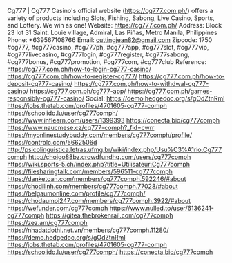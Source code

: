 Cg777 | Cg777 Casino's official website (https://cg777.com.ph/) offers a variety of products including Slots, Fishing, Sabong, Live Casino, Sports, and Lottery. We win as one!
Website: https://cg777.com.ph/ 
Address: Block 23 lot 31 Saint. Louie village, Admiral, Las Piñas, Metro Manila, Philippines
Phone: +639567108766
Email: cuttingjean82@gmail.com
Zipcode:  1750
 #cg777, #cg777casino, #cg777ph, #cg777app, #cg777slot, #cg777vip, #cg777livecasino, #cg777login, #cg777register, #cg777sabong, #cg777bonus, #cg777promotion, #cg777com, #cg777club
Reference:
https://cg777.com.ph/how-to-login-cg777-casino/ 
https://cg777.com.ph/how-to-register-cg777/ 
https://cg777.com.ph/how-to-deposit-cg777-casino/ 
https://cg777.com.ph/how-to-withdwal-cg777-casino/ 
https://cg777.com.ph/cg777-app/ 
https://cg777.com.ph/games-responsibly-cg777-casino/
Social: 
https://demo.hedgedoc.org/s/gOdZtnRmI 
https://jobs.thetab.com/profiles/4701605-cg777-comph 
https://schoolido.lu/user/cg777comph/ 
https://www.inflearn.com/users/1399393 
https://conecta.bio/cg777comph 
https://www.naucmese.cz/cg777-comph?_fid=cwrr 
https://myonlinestudybuddy.com/members/cg777comph/profile/ 
https://controlc.com/5662506d 
http://psicolinguistica.letras.ufmg.br/wiki/index.php/Usu%C3%A1rio:Cg777comph 
http://choigo88bz.crowdfundhq.com/users/cg777comph 
https://wiki.sports-5.ch/index.php?title=Utilisateur:Cg777comph 
https://filesharingtalk.com/members/596511-cg777comph 
https://danketoan.com/members/cg777comph.592246/#about 
https://chodilinh.com/members/cg777comph.77028/#about 
https://belgaumonline.com/profile/cg777comph/ 
https://chodaumoi247.com/members/cg777comph.3922/#about 
https://wefunder.com/cg777comph 
https://www.nulled.to/user/6136241-cg777comph 
https://gitea.thebrokenrail.com/cg777comph 
https://zez.am/cg777comph 
https://nhadatdothi.net.vn/members/cg777comph.11280/ 
https://demo.hedgedoc.org/s/gOdZtnRmI 
https://jobs.thetab.com/profiles/4701605-cg777-comph 
https://schoolido.lu/user/cg777comph/ 
https://conecta.bio/cg777comph 


